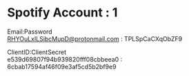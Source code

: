 # Spotify Account : 1

Email:Password   
RHYOuLxILSjbcMupD@protonmail.com : TPLSpCaCXqObZF9

ClientID:ClientSecret    
e539d69807f94b939820fff08cbbeea0 : 6cbab17594af46f09e3af5cd5b2bf9e9

